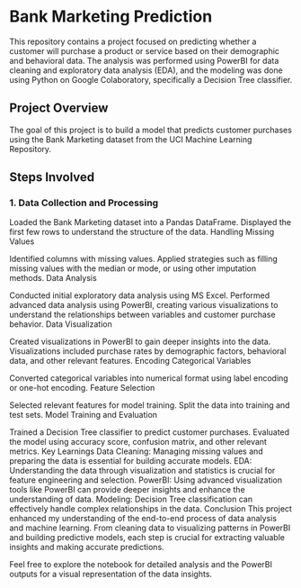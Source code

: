 # Bank Marketing Prediction

This repository contains a project focused on predicting whether a customer will purchase a product or service based on their demographic and behavioral data. The analysis was performed using PowerBI for data cleaning and exploratory data analysis (EDA), and the modeling was done using Python on Google Colaboratory, specifically a Decision Tree classifier.

## Project Overview

The goal of this project is to build a model that predicts customer purchases using the Bank Marketing dataset from the UCI Machine Learning Repository.

## Steps Involved

### 1. Data Collection and Processing

Loaded the Bank Marketing dataset into a Pandas DataFrame.
Displayed the first few rows to understand the structure of the data.
Handling Missing Values

Identified columns with missing values.
Applied strategies such as filling missing values with the median or mode, or using other imputation methods.
Data Analysis

Conducted initial exploratory data analysis using MS Excel.
Performed advanced data analysis using PowerBI, creating various visualizations to understand the relationships between variables and customer purchase behavior.
Data Visualization

Created visualizations in PowerBI to gain deeper insights into the data.
Visualizations included purchase rates by demographic factors, behavioral data, and other relevant features.
Encoding Categorical Variables

Converted categorical variables into numerical format using label encoding or one-hot encoding.
Feature Selection

Selected relevant features for model training.
Split the data into training and test sets.
Model Training and Evaluation

Trained a Decision Tree classifier to predict customer purchases.
Evaluated the model using accuracy score, confusion matrix, and other relevant metrics.
Key Learnings
Data Cleaning: Managing missing values and preparing the data is essential for building accurate models.
EDA: Understanding the data through visualization and statistics is crucial for feature engineering and selection.
PowerBI: Using advanced visualization tools like PowerBI can provide deeper insights and enhance the understanding of data.
Modeling: Decision Tree classification can effectively handle complex relationships in the data.
Conclusion
This project enhanced my understanding of the end-to-end process of data analysis and machine learning. From cleaning data to visualizing patterns in PowerBI and building predictive models, each step is crucial for extracting valuable insights and making accurate predictions.

Feel free to explore the notebook for detailed analysis and the PowerBI outputs for a visual representation of the data insights.
